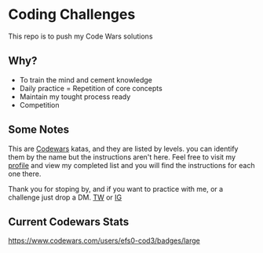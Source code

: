 # Coding Challenges

This repo is to push my Code Wars solutions

## Why?

* To train the mind and cement knowledge
* Daily practice = Repetition of core concepts
* Maintain my tought process ready 
* Competition


## Some Notes

This are [Codewars](https://codewars.com) katas, and they are listed by levels. you can identify them by the name but the instructions aren't here. Feel free to visit my [profile](https://www.codewars.com/users/efs0-cod3/completed) and view my completed list and you will find the instructions for each one there.

Thank you for stoping by, and if you want to practice with me, or a challenge just drop a DM.
[TW](https://twitter.com/efs0_code) or [IG](https://www.instagram.com/efs0cod3/)

## Current Codewars Stats

https://www.codewars.com/users/efs0-cod3/badges/large
